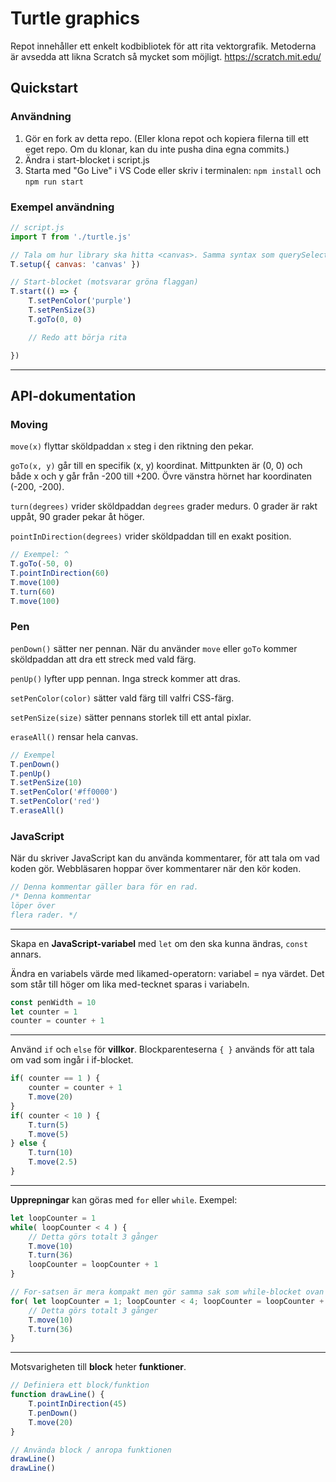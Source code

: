 # Turtle graphics

Repot innehåller ett enkelt kodbibliotek för att rita vektorgrafik. Metoderna är avsedda att likna Scratch så mycket som möjligt. https://scratch.mit.edu/

## Quickstart
### Användning

1. Gör en fork av detta repo. (Eller klona repot och kopiera filerna till ett eget repo. Om du klonar, kan du inte pusha dina egna commits.)
2. Ändra i start-blocket i script.js
3. Starta med "Go Live" i VS Code eller skriv i terminalen: `npm install` och `npm run start`


### Exempel användning
```js
// script.js
import T from './turtle.js'

// Tala om hur library ska hitta <canvas>. Samma syntax som querySelector
T.setup({ canvas: 'canvas' })

// Start-blocket (motsvarar gröna flaggan)
T.start(() => {
	T.setPenColor('purple')
	T.setPenSize(3)
	T.goTo(0, 0)

	// Redo att börja rita

})
```

---

## API-dokumentation
### Moving

`move(x)` flyttar sköldpaddan `x` steg i den riktning den pekar.

`goTo(x, y)` går till en specifik (x, y) koordinat. Mittpunkten är (0, 0) och både x och y går från -200 till +200. Övre vänstra hörnet har koordinaten (-200, -200).

`turn(degrees)` vrider sköldpaddan `degrees` grader medurs. 0 grader är rakt uppåt, 90 grader pekar åt höger.

`pointInDirection(degrees)` vrider sköldpaddan till en exakt position.

```js
// Exempel: ^
T.goTo(-50, 0)
T.pointInDirection(60)
T.move(100)
T.turn(60)
T.move(100)
```


### Pen
`penDown()` sätter ner pennan. När du använder `move` eller `goTo` kommer sköldpaddan att dra ett streck med vald färg.

`penUp()` lyfter upp pennan. Inga streck kommer att dras.

`setPenColor(color)` sätter vald färg till valfri CSS-färg.

`setPenSize(size)` sätter pennans storlek till ett antal pixlar.

`eraseAll()` rensar hela canvas.

```js
// Exempel
T.penDown()
T.penUp()
T.setPenSize(10)
T.setPenColor('#ff0000')
T.setPenColor('red')
T.eraseAll()
```


### JavaScript
När du skriver JavaScript kan du använda kommentarer, för att tala om vad koden gör. Webbläsaren hoppar över kommentarer när den kör koden.

```js
// Denna kommentar gäller bara för en rad.
/* Denna kommentar
löper över
flera rader. */
```

---

Skapa en **JavaScript-variabel** med `let` om den ska kunna ändras, `const` annars.

Ändra en variabels värde med likamed-operatorn: variabel = nya värdet. Det som står till höger om lika med-tecknet sparas i variabeln.

```js
const penWidth = 10
let counter = 1
counter = counter + 1
```

---

Använd `if` och `else` för **villkor**. Blockparenteserna `{ }` används för att tala om vad som ingår i if-blocket.

```js
if( counter == 1 ) {
	counter = counter + 1
	T.move(20)
}
if( counter < 10 ) {
	T.turn(5)
	T.move(5)
} else {
	T.turn(10)
	T.move(2.5)
}
```

---

**Upprepningar** kan göras med `for` eller `while`. Exempel:

```js
let loopCounter = 1
while( loopCounter < 4 ) {
	// Detta görs totalt 3 gånger
	T.move(10)
	T.turn(36)
	loopCounter = loopCounter + 1
}

// For-satsen är mera kompakt men gör samma sak som while-blocket ovan
for( let loopCounter = 1; loopCounter < 4; loopCounter = loopCounter + 1 ) {
	// Detta görs totalt 3 gånger
	T.move(10)
	T.turn(36)
}
```

---

Motsvarigheten till **block** heter **funktioner**.
```js
// Definiera ett block/funktion
function drawLine() {
	T.pointInDirection(45)
	T.penDown()
	T.move(20)
}

// Använda block / anropa funktionen
drawLine()
drawLine()
```
